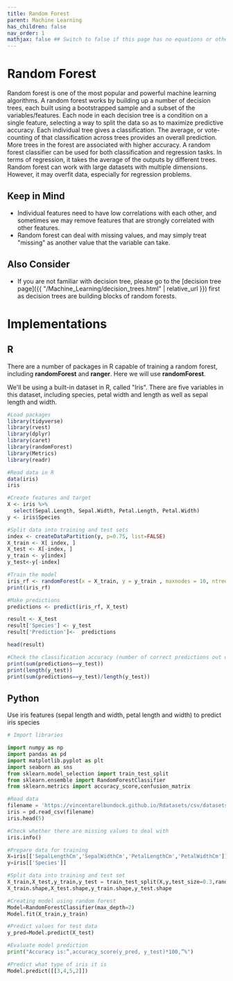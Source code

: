 ```yaml
---
title: Random Forest
parent: Machine Learning
has_children: false
nav_order: 1
mathjax: false ## Switch to false if this page has no equations or other math rendering.
---
```


# Random Forest

Random forest is one of the most popular and powerful machine learning algorithms. A random forest works by building up a number of decision trees, each built using a bootstrapped sample and a subset of the variables/features. Each node in each decision tree is a condition on a single feature, selecting a way to split the data so as to maximize predictive accuracy. Each individual tree gives a classification. The average, or vote-counting of that classification across trees provides an overall prediction. More trees in the forest are associated with higher accuracy. A random forest classifier can be used for both classification and regression tasks. In terms of regression, it takes the average of the outputs by different trees. Random forest can work with large datasets with multiple dimensions. However, it may overfit data, especially for regression problems.

## Keep in Mind

- Individual features need to have low correlations with each other, and sometimes we may remove features that are strongly correlated with other features.
- Random forest can deal with missing values, and may simply treat "missing" as another value that the variable can take.

## Also Consider

- If you are not familiar with decision tree, please go to the [decision tree page]({{ "/Machine_Learning/decision_trees.html" | relative_url }}) first as decision trees are building blocks of random forests.

# Implementations

## R

There are a number of packages in R capable of training a random forest, including **randomForest** and **ranger**. Here we will use **randomForest**.

We'll be using a built-in dataset in R, called "Iris". There are five variables in this dataset, including species, petal width and length as well as sepal length and width.

```r
#Load packages
library(tidyverse)
library(rvest)
library(dplyr)
library(caret)
library(randomForest)
library(Metrics)
library(readr)

#Read data in R
data(iris)
iris

#Create features and target
X <- iris %>%
  select(Sepal.Length, Sepal.Width, Petal.Length, Petal.Width)
y <- iris$Species

#Split data into training and test sets
index <- createDataPartition(y, p=0.75, list=FALSE)
X_train <- X[ index, ]
X_test <- X[-index, ]
y_train <- y[index]
y_test<-y[-index]

#Train the model
iris_rf <- randomForest(x = X_train, y = y_train , maxnodes = 10, ntree = 10)
print(iris_rf)

#Make predictions
predictions <- predict(iris_rf, X_test)

result <- X_test
result['Species'] <- y_test
result['Prediction']<-  predictions

head(result)

#Check the classification accuracy (number of correct predictions out of total datapoints used to test the prediction)
print(sum(predictions==y_test))
print(length(y_test))
print(sum(predictions==y_test)/length(y_test))
```


## Python

Use iris features (sepal length and width, petal length and width) to predict iris species


```python
# Import libraries

import numpy as np
import pandas as pd
import matplotlib.pyplot as plt
import seaborn as sns
from sklearn.model_selection import train_test_split
from sklearn.ensemble import RandomForestClassifier
from sklearn.metrics import accuracy_score,confusion_matrix

#Read data
filename = 'https://vincentarelbundock.github.io/Rdatasets/csv/datasets/iris.csv'
iris = pd.read_csv(filename)
iris.head(5)

#Check whether there are missing values to deal with
iris.info()

#Prepare data for training
X=iris[['SepalLengthCm','SepalWidthCm','PetalLengthCm','PetalWidthCm']]
y=iris[['Species']]

#Split data into training and test set
X_train,X_test,y_train,y_test = train_test_split(X,y,test_size=0.3,random_state=1996)
X_train.shape,X_test.shape,y_train.shape,y_test.shape

#Creating model using random forest
Model=RandomForestClassifier(max_depth=2)
Model.fit(X_train,y_train)

#Predict values for test data
y_pred=Model.predict(X_test)

#Evaluate model prediction
print("Accuracy is:”,accuracy_score(y_pred, y_test)*100,”%")

#Predict what type of iris it is
Model.predict([[3,4,5,2]])
```

